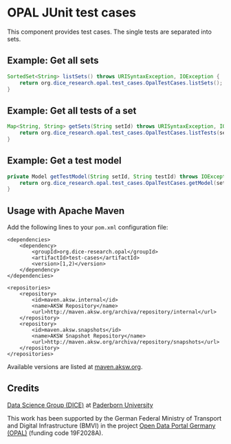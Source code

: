 # OPAL JUnit test cases

This component provides test cases. The single tests are separated into sets.

## Example: Get all sets

```java
SortedSet<String> listSets() throws URISyntaxException, IOException {
	return org.dice_research.opal.test_cases.OpalTestCases.listSets();
}
```

## Example: Get all tests of a set

```java
Map<String, String> getSets(String setId) throws URISyntaxException, IOException  {
	return org.dice_research.opal.test_cases.OpalTestCases.listTests(setId);
}
```

## Example: Get a test model

```java
private Model getTestModel(String setId, String testId) throws IOException {
	return org.dice_research.opal.test_cases.OpalTestCases.getModel(setId, testId);
}
```



## Usage with Apache Maven

Add the following lines to your `pom.xml` configuration file:

	<dependencies>
		<dependency>
			<groupId>org.dice-research.opal</groupId>
			<artifactId>test-cases</artifactId>
			<version>[1,2)</version>
		</dependency>
	</dependencies>
	
	<repositories>
		<repository>
			<id>maven.aksw.internal</id>
			<name>AKSW Repository</name>
			<url>http://maven.aksw.org/archiva/repository/internal</url>
		</repository>
		<repository>
			<id>maven.aksw.snapshots</id>
			<name>AKSW Snapshot Repository</name>
			<url>http://maven.aksw.org/archiva/repository/snapshots</url>
		</repository>
	</repositories>

Available versions are listed at [maven.aksw.org](https://maven.aksw.org/archiva/#advancedsearch~internal/org.dice-research.opal~test-cases~~~~~30).


## Credits

[Data Science Group (DICE)](https://dice-research.org/) at [Paderborn University](https://www.uni-paderborn.de/)

This work has been supported by the German Federal Ministry of Transport and Digital Infrastructure (BMVI) in the project [Open Data Portal Germany (OPAL)](http://projekt-opal.de/) (funding code 19F2028A).
